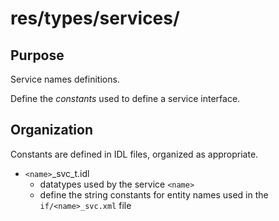 # res/types/services/

## Purpose

Service names definitions.

Define the *constants* used to define a service interface.


## Organization

Constants are defined in IDL files, organized as appropriate. 

- `<name>`_svc_t.idl
   - datatypes used by the service `<name>`
   - define the string constants for entity names used in the 
     `if/<name>_svc.xml` file
